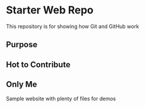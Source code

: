 # Starter Web Repo

This repository is for showing how Git and GitHub work

## Purpose

## Hot to Contribute
## Only Me

Sample website with plenty of files for demos
